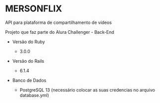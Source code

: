# MERSONFLIX

API para plataforma de compartilhamento de vídeos

Projeto que faz parte do Alura Challenger - Back-End

* Versão do Ruby
	* 3.0.0

* Versão do Rails
	* 6.1.4

* Banco de Dados
	* PostgreSQL 13 (necessário colocar as suas credencias no arquivo database.yml)

